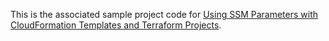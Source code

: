 This is the associated sample project code for [Using SSM Parameters with CloudFormation Templates and Terraform Projects]().
